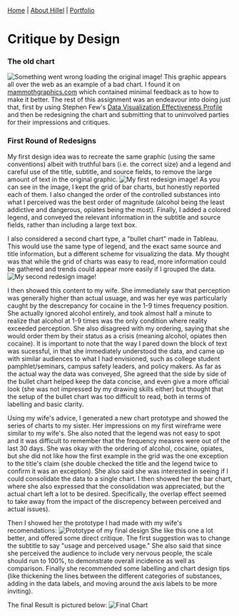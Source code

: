 [Home](https://hhochszt.github.io/94870-Portfolio) | [About Hillel](AboutHillel.md) | [Portfolio](Portfolio.md)

# Critique by Design

### The old chart
![Something went wrong loading the original image!](https://images.squarespace-cdn.com/content/v1/53cd915ce4b0216897eda42c/1437533383813-MJR7MIXP7M934L1RXEQS/ke17ZwdGBToddI8pDm48kKYZy17o5kj_AJqGAx_ZzSYUqsxRUqqbr1mOJYKfIPR7LoDQ9mXPOjoJoqy81S2I8PaoYXhp6HxIwZIk7-Mi3Tsic-L2IOPH3Dwrhl-Ne3Z2JD0CHI2WltApCnR9UczPOOgfuBSFzixjBooq44rAmOptJ7FN3X5-sPvnbvPhIz1B/infographic-4.jpg?format=1500w)
This graphic appears all over the web as an example of a bad chart. I found it on [mammothgraphics.com](http://mammothinfographics.com/blog/the-top-10-worst-infographics-of-all-time) which contained minimal feedback as to how to make it better. The rest of this assignment was an endeavour into doing just that, first by using Stephen Few's [Data Visualization Effectiveness Profile](http://www.perceptualedge.com/articles/visual_business_intelligence/data_visualization_effectiveness_profile.pdf) and then be redesigning the chart and submitting that to uninvolved parties for their impressions and critiques.

### First Round of Redesigns

My first design idea was to recreate the same graphic (using the same conventions) albeit with truthful bars (i.e. the correct size) and a legend and careful use of the title, subtitle, and source fields, to remove the large amount of text in the original graphic.
![My first redesign image!](https://dl3.pushbulletusercontent.com/UZn2omdtq83S82HVheCLyThfCT1eWyJ0/20200202_142025.jpg)
As you can see in the image, I kept the grid of bar charts, but honestly reported each of them. I also changed the order of the controlled substances into what I perceived was the best order of magnitude (alcohol being the least addictive and dangerous, opiates being the most). Finally, I added a colored legend, and conveyed the relevant information in the subtitle and source fields, rather than including a large text box.

I also considered a second chart type, a "bullet chart" made in Tableau. This would use the same type of legend, and the exact same source and title information, but a different scheme for visualizing the data. My thought was that while the grid of charts was easy to read, more information could be gathered and trends could appear more easily if I grouped the data.
![My second redesign image!](https://dl3.pushbulletusercontent.com/vIb29RPvquMWTyKRgnQcRrfiPcjEz3WJ/Bad%20infographic%20wireframe2.jpg)

I then showed this content to my wife. She immediately saw that perception was generally higher than actual usuage, and was her eye was particularly caught by the descrepancy for cocaine in the 1-9 times frequency position. She actually ignored alcohol entirely, and took almost half a minute to realize that alcohol at 1-9 times was the only condition where reality exceeded perception. She also disagreed with my ordering, saying that she would order them by their status as a crisis (meaning alcohol, opiates then cocaine). 
It is important to note that the way I pared down the block of text was sucessful, in that she immediately understood the data, and came up with similar audiences to what I had envisioned, such as college student pamphlet/seminars, campus safety leaders, and policy makers. 
As far as the actual way the data was conveyed, She agreed that the side by side of the bullet chart helped keep the data concise, and even give a more official look (she was not impressed by my drawing skills either) but thought that the setup of the bullet chart was too difficult to read, both in terms of labelling and basic clarity.

Using my wife's advice, I generated a new chart prototype and showed the series of charts to my sister. Her impressions on my first wireframe were similar to my wife's. She also noted that the legend was not easy to spot and it was difficult to remember that the frequency measres were out of the last 30 days. She was okay with the ordering of alcohol, cocaine, opiates, but she did not like how the first example in the grid was the one exception to the title's claim (she double checked the title and the legend twice to confirm it was an exception). She also said she was interested in seeing if I could consolidate the data to a single chart.
I then showed her the bar chart, where she also expressed that the consolidation was appreciated, but the actual chart left a lot to be desired. Specifically, the overlap effect seemed to take away from the impact of the discrepency between perceived and actual issues).

Then I showed her the prototype I had made with my wife's recomendations:
![Prototype of my final design](https://dl3.pushbulletusercontent.com/b3qfjt7rtHN7TcT7BkEd8Ki448ItJtJV/Bad%20infographic%20in%20progress.jpg)
She like this one a lot better, and offered some direct critique. The first suggestion was to change the subtitle to say "usage and perceived usage." She also said that since she perceived the audience to include very nervous people, the scale should run to 100%, to demonstrate overall incidence as well as comparison. Finally she recommended some labelling and chart design tips (like thickening the lines between the different categories of substances, adding in the data labels, and moving around the axis labels to be more inviting).

The final Result is pictured below:
![Final Chart](https://dl3.pushbulletusercontent.com/cfnwox5FNnzaIzdRRwpXyVFj1HDJZH3o/Bad%20Infographic%20Final%20Image.jpg)
